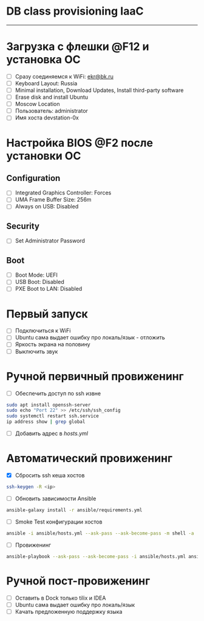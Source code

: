 # DB class provisioning IaaC

---

# Загрузка с флешки @F12 и установка ОС
- [ ] Сразу соединяемся к WiFi: ekr@bk.ru
- [ ] Keyboard Layout: Russia
- [ ] Minimal installation, Download Updates, Install third-party software
- [ ] Erase disk and install Ubuntu
- [ ] Moscow Location
- [ ] Пользователь: administrator
- [ ] Имя хоста devstation-0x

# Настройка BIOS @F2 после установки ОС
## Configuration
- [ ] Integrated Graphics Controller: Forces
- [ ] UMA Frame Buffer Size: 256m
- [ ] Always on USB: Disabled
## Security
- [ ] Set Administrator Password
## Boot
- [ ] Boot Mode: UEFI
- [ ] USB Boot: Disabled
- [ ] PXE Boot to LAN: Disabled

# Первый запуск
- [ ] Подключиться к WiFi
- [ ] Ubuntu сама выдает ошибку про локаль/язык - отложить
- [ ] Яркость экрана на половину
- [ ] Выключить звук

# Ручной первичный провиженинг
- [ ] Обеспечить доступ по ssh извне
```bash
sudo apt install openssh-server
sudo echo "Port 22" >> /etc/ssh/ssh_config
sudo systemctl restart ssh.service 
ip address show | grep global
```
- [ ] Добавить адрес в _hosts.yml_

# Автоматический провиженинг
- [x] Cбросить ssh кеша хостов
```bash
ssh-keygen -R <ip>
```

- [ ] Обновить зависимости Ansible
```bash
ansible-galaxy install -r ansible/requirements.yml
```

- [ ] Smoke Test конфигурации хостов
```bash
ansible -i ansible/hosts.yml --ask-pass --ask-become-pass -m shell -a 'uname -a' all
```

- [ ] Провиженинг
```bash
ansible-playbook --ask-pass --ask-become-pass -i ansible/hosts.yml ansible/inventory.yml [--limit dev_stations] [--tags "ansible"] [--skip-tags "docker"] [--start-at-task='Shut down CI docker containers'] [--step] [-vvv]
```

# Ручной пост-провиженинг
- [ ] Оставить в Dock только tilix и IDEA
- [ ] Ubuntu сама выдает ошибку про локаль/язык
- [ ] Качать предложенную поддержку языка
